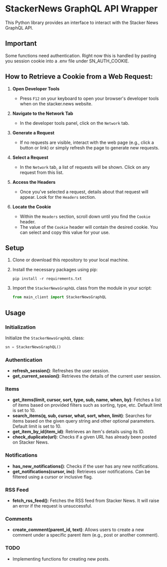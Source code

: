 


# StackerNews GraphQL API Wrapper

This Python library provides an interface to interact with the Stacker News GraphQL API. 

## Important

Some functions need authentication. Right now this is handled by pasting you session cookie into a .env file under SN_AUTH_COOKIE.
## How to Retrieve a Cookie from a Web Request:

   1. **Open Developer Tools**
      - Press `F12` on your keyboard to open your browser's developer tools when on the stacker.news website.

   2. **Navigate to the Network Tab**
      - In the developer tools panel, click on the `Network` tab.

   3. **Generate a Request**
      - If no requests are visible, interact with the web page (e.g., click a button or link) or simply refresh the page to generate new requests.

   4. **Select a Request**
      - In the `Network` tab, a list of requests will be shown. Click on any request from this list.

   5. **Access the Headers**
      - Once you've selected a request, details about that request will appear. Look for the `Headers` section.

   6. **Locate the Cookie**
      - Within the `Headers` section, scroll down until you find the `Cookie` header.
      - The value of the `Cookie` header will contain the desired cookie. You can select and copy this value for your use.


## Setup


1. Clone or download this repository to your local machine.

2. Install the necessary packages using pip:
   
   ```
   pip install -r requirements.txt
   ```

3. Import the `StackerNewsGraphQL` class from the module in your script:
   ```python
   from main_client import StackerNewsGraphQL
   ```

## Usage

### Initialization

Initialize the `StackerNewsGraphQL` class:

```python
sn = StackerNewsGraphQL()
```

### Authentication

- **refresh_session()**: Refreshes the user session.
- **get_current_session()**: Retrieves the details of the current user session.

### Items

- **get_items(limit, cursor, sort, type, sub, name, when, by)**: Fetches a list of items based on provided filters such as sorting, type, etc. Default limit is set to 10.
- **search_items(q, sub, cursor, what, sort, when, limit)**: Searches for items based on the given query string and other optional parameters. Default limit is set to 10.
- **get_item_by_id(item_id)**: Retrieves an item's details using its ID.
- **check_duplicate(url)**: Checks if a given URL has already been posted on Stacker News.
  
### Notifications

- **has_new_notifications()**: Checks if the user has any new notifications.
- **get_notifications(cursor, inc)**: Retrieves user notifications. Can be filtered using a cursor or inclusive flag.

### RSS Feed

- **fetch_rss_feed()**: Fetches the RSS feed from Stacker News. It will raise an error if the request is unsuccessful.

### Comments

- **create_comment(parent_id, text)**: Allows users to create a new comment under a specific parent item (e.g., post or another comment).

### TODO

- Implementing functions for creating new posts.
